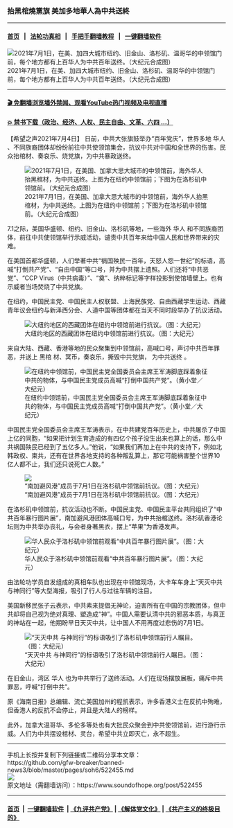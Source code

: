 ### 抬黑棺燒黨旗 美加多地華人為中共送終
------------------------

#### [首页](https://github.com/gfw-breaker/banned-news3/blob/master/README.md) &nbsp;&nbsp;|&nbsp;&nbsp; [法轮功真相](https://github.com/begood0513/basic/blob/master/README.md)  &nbsp;&nbsp;|&nbsp;&nbsp; [手把手翻墙教程](https://github.com/gfw-breaker/guides/wiki)  &nbsp;&nbsp;|&nbsp;&nbsp; [一键翻墙软件](https://github.com/gfw-breaker/nogfw/blob/master/README.md)  



<div><img alt="2021年7月1日，在美、加四大城市纽约、旧金山、洛杉矶、温哥华的中领馆门前，每个地方都有上百华人为中共百年送终。（大纪元合成图）" src="https://img.soundofhope.org/2021-07/888-1625464019831.png"/>
<br/><figcaption class="caption">
 2021年7月1日，在美、加四大城市纽约、旧金山、洛杉矶、温哥华的中领馆门前，每个地方都有上百华人为中共百年送终。（大纪元合成图）
</figcaption></div><hr/>

#### [ 🎬  免翻墙浏览墙外禁闻、观看YouTube热门视频及电视直播](https://github.com/gfw-breaker/HelloWorld)

#### [ 💥  禁书下载（政治、经济、人权、民主自由、文革、六四 ...）](https://github.com/gfw-breaker/books/blob/master/README.md)

<div><div class="Content__Wrapper sc-1bvya0-0 grZQxZ">
 <p class="meta-top">
  <span class="meta">
   【希望之声2021年7月4日】
  </span>
  日前，中共大张旗鼓举办“百年党庆”，世界多地
  <ok href="/term/2417">
   华人
  </ok>
  、不同族裔团体却纷纷前往中共使领馆集会，抗议中共对中国和全世界的伤害。民众抬棺材、奏哀乐、烧党旗，为中共暴政送终。
 </p>
 <figure class="OImage__StyledFigure-sc-1lfley0-0 hHSfVg">
  <img alt="2021年7月1日，在美国、加拿大思大城市的中领馆前，海外华人抬黑棺材，为中共送终。上图为在纽约中领馆前；下图为在洛杉矶中领馆前。（大纪元合成图）" src="https://img.soundofhope.org/2021-07/id13066951-100endccp-2-600x400-1625462183238.jpg"/>
  <br/><figcaption>
   2021年7月1日，在美国、加拿大思大城市的中领馆前，海外华人抬黑棺材，为中共送终。上图为在纽约中领馆前；下图为在洛杉矶中领馆前。（大纪元合成图）
  </figcaption>
 </figure>
 <p>
  7.1之际，美国华盛顿、纽约、旧金山、洛杉矶等地，一些海外
  <ok href="/term/2417">
   华人
  </ok>
  和不同族裔团体，前往中共使领馆举行示威活动，谴责中共百年来给中国人民和世界带来的灾难。
 </p>
 <p>
  在美国首都华盛顿，人们举著中共“祸国殃民一百年，天怒人怨一世纪”的标语，高喊“打倒共产党”、“自由中国”等口号，并为中共摆上遗照。人们还将“中共恶党”、“CCP Virus（中共病毒）”、“奠”、纳粹标记等字样投影到使馆墙壁上。也有示威者当场焚烧了中共党旗。
 </p>
 <p>
  在纽约，中国民主党、中国民主人权联盟、上海民族党、自由西藏学生运动、西藏青年议会纽约与新泽西分会、人道中国等团体都在当天不同时段举办了抗议活动。
 </p>
 <figure class="OImage__StyledFigure-sc-1lfley0-0 hHSfVg">
  <img alt="大纽约地区的西藏团体在纽约中领馆前进行抗议。（图：大纪元）" src="https://img.soundofhope.org/2021-07/id13062591-150417-450x300-1625462988881.jpg"/>
  <br/><figcaption>
   大纽约地区的西藏团体在纽约中领馆前进行抗议。（图：大纪元）
  </figcaption>
 </figure>
 <p>
  来自大陆、西藏、香港等地的民众聚集到中领馆前，高喊口号，声讨中共百年罪恶，并送上
  <ok href="/term/568571">
   黑棺
  </ok>
  材、冥币，奏哀乐，撕毁中共党旗，
  <ok href="/term/568568">
   为中共送终
  </ok>
  。
 </p>
 <figure class="OImage__StyledFigure-sc-1lfley0-0 hHSfVg">
  <img alt="在纽约中领馆前，中国民主党全国委员会主席王军涛脚底踩着象征中共的物体，与中国民主党成员高喊“打倒中国共产党”。（黄小堂／大纪元）" src="https://img.soundofhope.org/2021-07/id13062580-150399-450x300-1625461999627.jpg"/>
  <br/><figcaption>
   在纽约中领馆前，中国民主党全国委员会主席王军涛脚底踩着象征中共的物体，与中国民主党成员高喊“打倒中国共产党”。（黄小堂／大纪元）
  </figcaption>
 </figure>
 <p>
  中国民主党全国委员会主席王军涛表示，在中共建党百年历史上，中共屠杀了中国上亿的同胞，“如果把计划生育造成的有四亿个孩子没生出来也算上的话，那么中共祸国殃民已经到了五亿多人。”他说，“如果我们再加上在中共的支持下，例如北韩政权、柬共，还有在世界各地支持的各种叛乱算上，那它可能祸害整个世界10亿人都不止，我们还只说死亡人数。”
 </p>
 <figure class="OImage__StyledFigure-sc-1lfley0-0 hHSfVg">
  <img alt="“南加避风港”成员于7月1日在洛杉矶中领馆前抗议。（图：大纪元）" src="https://img.soundofhope.org/2021-07/id13061997-20210701134238_img_9129-600x400-1625463035051.jpg"/>
  <br/><figcaption>
   “南加避风港”成员于7月1日在洛杉矶中领馆前抗议。（图：大纪元）
  </figcaption>
 </figure>
 <p>
  在洛杉矶中领馆前，抗议活动也不断。中国民主党、中国民主平台共同组织了“中共百年暴行图片展”，南加避风港团体高喊口号，为中共抬棺送终。洛杉矶香港论坛则为中共举办丧礼，与会者身著黑衣，摆上“苹果”为香港发声。
 </p>
 <figure class="OImage__StyledFigure-sc-1lfley0-0 hHSfVg">
  <img alt="华人民众于洛杉矶中领馆前观看“中共百年暴行图片展”。（图：大纪元）" src="https://img.soundofhope.org/2021-07/id13062708-pxl_20210701_222828026-600x450-1625462699922.jpg"/>
  <br/><figcaption>
   华人民众于洛杉矶中领馆前观看“中共百年暴行图片展”。（图：大纪元）
  </figcaption>
 </figure>
 <p>
  由法轮功学员自发组成的真相车队也出现在中领馆现场，大卡车车身上“天灭中共 与神同行”等大型海报，吸引了行人与过往车辆的注目。
 </p>
 <p>
  美国新移民张子云表示，中共素来提倡无神论，迫害所有在中国的宗教团体，但中共却将自己视为绝对真理、塑造成“神”。中国人需要认清中共的邪恶本质，与真正的神站在一起，他期盼早日天灭中共，让中国人不用再度过悲伤的7月1日。
 </p>
 <figure class="OImage__StyledFigure-sc-1lfley0-0 hHSfVg">
  <img alt="“天灭中共 与神同行”的标语吸引了洛杉矶中领馆前行人瞩目。（图：大纪元）" src="https://img.soundofhope.org/2021-07/id13062004-pxl_20210701_220737512-600x450-1625462797248.jpg"/>
  <br/><figcaption>
   “天灭中共 与神同行”的标语吸引了洛杉矶中领馆前行人瞩目。（图：大纪元）
  </figcaption>
 </figure>
 <p>
  在旧金山，湾区
  <ok href="/term/2417">
   华人
  </ok>
  也为中共举行了送终活动。人们在现场摆放展板，痛斥中共罪恶，呼喊“打倒中共”。
 </p>
 <p>
  原《海南日报》总编辑、流亡美国加州的程凯表示，许多香港义士在反抗中殉难，但香港人的反抗不会停止，并且是大陆人的榜样。
 </p>
 <p>
  此外，加拿大温哥华、多伦多等处也有大批民众聚会到中共使领馆前，进行游行示威。人们为中共摆设棺材、灵台，希望中共立即灭亡，永不超生。
 </p>
</div>
</div>
<hr/>
手机上长按并复制下列链接或二维码分享本文章：<br/>
https://github.com/gfw-breaker/banned-news3/blob/master/pages/soh6/522455.md <br/>
<a href='https://github.com/gfw-breaker/banned-news3/blob/master/pages/soh6/522455.md'><img src='https://github.com/gfw-breaker/banned-news3/blob/master/pages/soh6/522455.md.png'/></a> <br/>
原文地址（需翻墙访问）：https://www.soundofhope.org/post/522455


------------------------
#### [首页](https://github.com/gfw-breaker/banned-news3/blob/master/README.md) &nbsp;|&nbsp; [一键翻墙软件](https://github.com/gfw-breaker/nogfw/blob/master/README.md) &nbsp;| [《九评共产党》](https://github.com/gfw-breaker/9ping.md/blob/master/README.md#九评之一评共产党是什么) | [《解体党文化》](https://github.com/gfw-breaker/jtdwh.md/blob/master/README.md) | [《共产主义的终极目的》](https://github.com/gfw-breaker/gczydzjmd.md/blob/master/README.md)


<img src='http://gfw-breaker.win/banned-news3/pages/soh6/522455.md' width='0px' height='0px'/>